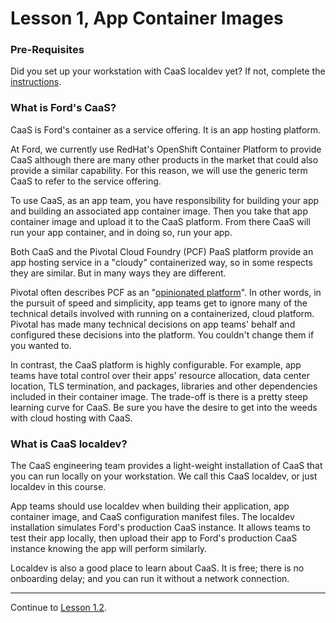 # Lesson 1, App Container Images

### Pre-Requisites

Did you set up your workstation with CaaS localdev yet? If not, complete the [instructions](workstation-setup.md).

### What is Ford's CaaS?

CaaS is Ford's container as a service offering. It is an app hosting platform.

At Ford, we currently use RedHat's OpenShift Container Platform to provide CaaS although there are many other products in the market that could also provide a similar capability. For this reason, we will use the generic term CaaS to refer to the service offering.

To use CaaS, as an app team, you have responsibility for building your app and building an associated app container image. Then you take that app container image and upload it to the CaaS platform. From there CaaS will run your app container, and in doing so, run your app.

Both CaaS and the Pivotal Cloud Foundry (PCF) PaaS platform provide an app hosting service in a "cloudy" containerized way, so in some respects they are similar. But in many ways they are different.

Pivotal often describes PCF as an "[opinionated platform](https://content.pivotal.io/blog/cloud-foundry-brazen-opinions-and-easy-extensions)". In other words, in the pursuit of speed and simplicity, app teams get to ignore many of the technical details involved with running on a containerized, cloud platform. Pivotal has made many technical decisions on app teams' behalf and configured these decisions into the platform. You couldn't change them if you wanted to.

In contrast, the CaaS platform is highly configurable. For example, app teams have total control over their apps' resource allocation, data center location, TLS termination, and packages, libraries and other dependencies included in their container image. The trade-off is there is a pretty steep learning curve for CaaS. Be sure you have the desire to get into the weeds with cloud hosting with CaaS.

### What is CaaS localdev?

The CaaS engineering team provides a light-weight installation of CaaS that you can run locally on your workstation. We call this CaaS localdev, or just localdev in this course.

App teams should use localdev when building their application, app container image, and CaaS configuration manifest files. The localdev installation simulates Ford's production CaaS instance. It allows teams to test their app locally, then upload their app to Ford's production CaaS instance knowing the app will perform similarly.

Localdev is also a good place to learn about CaaS. It is free; there is no onboarding delay; and you can run it without a network connection.

---  

Continue to [Lesson 1.2](./lesson1.2.md).